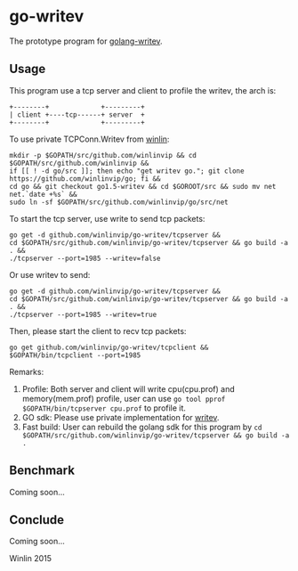 # go-writev

The prototype program for [golang-writev](https://github.com/golang/go/issues/13451).

## Usage

This program use a tcp server and client to profile the writev, the arch is:
```
+--------+             +---------+
| client +----tcp------+ server  +
+--------+             +---------+
```

To use private TCPConn.Writev from [winlin](https://github.com/winlinvip/go/tree/go1.5-writev):

```
mkdir -p $GOPATH/src/github.com/winlinvip && cd $GOPATH/src/github.com/winlinvip &&
if [[ ! -d go/src ]]; then echo "get writev go."; git clone https://github.com/winlinvip/go; fi &&
cd go && git checkout go1.5-writev && cd $GOROOT/src && sudo mv net net.`date +%s` && 
sudo ln -sf $GOPATH/src/github.com/winlinvip/go/src/net
```

To start the tcp server, use write to send tcp packets:

```
go get -d github.com/winlinvip/go-writev/tcpserver && 
cd $GOPATH/src/github.com/winlinvip/go-writev/tcpserver && go build -a . &&
./tcpserver --port=1985 --writev=false
```

Or use writev to send:

```
go get -d github.com/winlinvip/go-writev/tcpserver && 
cd $GOPATH/src/github.com/winlinvip/go-writev/tcpserver && go build -a . &&
./tcpserver --port=1985 --writev=true
```

Then, please start the client to recv tcp packets:

```
go get github.com/winlinvip/go-writev/tcpclient && 
$GOPATH/bin/tcpclient --port=1985
```

Remarks:

1. Profile: Both server and client will write cpu(cpu.prof) and memory(mem.prof) profile, 
user can use `go tool pprof $GOPATH/bin/tcpserver cpu.prof` to profile it.
1. GO sdk: Please use private implementation for [writev](https://github.com/winlinvip/go/pull/1#issuecomment-165943222).
1. Fast build: User can rebuild the golang sdk for this program by `cd $GOPATH/src/github.com/winlinvip/go-writev/tcpserver && go build -a .`

## Benchmark

Coming soon...

## Conclude

Coming soon...

Winlin 2015

